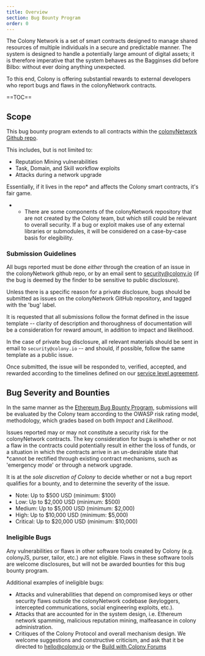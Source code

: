 ```yaml
---
title: Overview
section: Bug Bounty Program
order: 0
---
```


The Colony Network is a set of smart contracts designed to manage shared resources of multiple individuals in a secure and predictable manner. The system is designed to handle a potentially large amount of digital assets; it is therefore imperative that the system behaves as the Bagginses did before Bilbo: without ever doing anything unexpected.

To this end, Colony is offering substantial rewards to external developers who report bugs and flaws in the colonyNetwork contracts.

==TOC==

## Scope

This bug bounty program extends to all contracts within the [colonyNetwork Github repo](https://github.com/JoinColony/colonyNetwork).

This includes, but is not limited to:
* Reputation Mining vulnerabilities
* Task, Domain, and Skill workflow exploits
* Attacks during a network upgrade

Essentially, if it lives in the repo* and affects the Colony smart contracts, it's fair game.

* * There are some components of the colonyNetwork repository that are not created by the Colony team, but which still could be relevant to overall security. If a bug or exploit makes use of any external libraries or submodules, it will be considered on a case-by-case basis for elegibility.

### Submission Guidelines

All bugs reported must be done _either_ through the creation of an issue in the colonyNetwork github repo, or by an email sent to security@colony.io (if the bug is deemed by the finder to be sensitive to public disclosure).

Unless there is a specific reason for a private disclosure, bugs should be submitted as issues on the colonyNetwork GitHub repository, and tagged with the 'bug' label.

It is requested that all submissions follow the format defined in the issue template -- clarity of description and thoroughness of documentation will be a consideration for reward amount, in addition to impact and likelihood.

In the case of private bug disclosure, all relevant materials should be sent in email to `security@colony.io` -- and should, if possible, follow the same template as a public issue.

Once submitted, the issue will be responded to, verified, accepted, and rewarded according to the timelines defined on our [service level agreement](link).

## Bug Severity and Bounties
In the same manner as the [Ethereum Bug Bounty Program](https://bounty.ethereum.org/), submissions will be evaluated by the Colony team according to the OWASP risk rating model, methodology, which grades based on both _Impact_ and _Likelihood_.

Issues reported may or may not constitute a security risk for the colonyNetwork contracts. The key consideration for bugs is whether or not a flaw in the contracts could potentially result in either the loss of funds, or a situation in which the contracts arrive in an un-desirable state that *cannot be rectified through existing contract mechanisms, such as 'emergency mode' or through a network upgrade.

It is at the *sole discretion of Colony* to decide whether or not a bug report qualifies for a bounty, and to determine the severity of the issue.

* Note: Up to $500 USD (minimum: $100)
* Low: Up to $2,000 USD (minimum: $500)
* Medium: Up to $5,000 USD (minimum: $2,000)
* High: Up to $10,000 USD (minimum: $5,000)
* Critical: Up to $20,000 USD (minimum: $10,000)

### Ineligible Bugs

Any vulnerabilities or flaws in other software tools created by Colony (e.g. colonyJS, purser, tailor, etc.) are not eligible. Flaws in these software tools are welcome disclosures, but will not be awarded bounties for this bug bounty program.

Additional examples of ineligible bugs:
* Attacks and vulnerabilities that depend on compromised keys or other security flaws outside the colonyNetwork codebase (keyloggers, intercepted communications, social engineering exploits, etc.).
* Attacks that are accounted for in the system design, i.e. Ethereum network spamming, malicious reputation mining, malfeasance in colony administration.
* Critiques of the Colony Protocol and overall mechanism design. We welcome suggestions and constructive criticism, and ask that it be directed to hello@colony.io or the [Build with Colony Forums](https://build.colony.io/)
